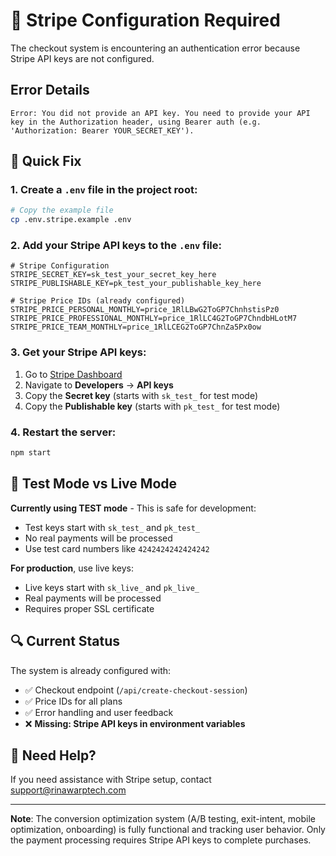 # 🔧 Stripe Configuration Required

The checkout system is encountering an authentication error because Stripe API keys are not configured.

## Error Details
```
Error: You did not provide an API key. You need to provide your API key in the Authorization header, using Bearer auth (e.g. 'Authorization: Bearer YOUR_SECRET_KEY').
```

## 🚀 Quick Fix

### 1. Create a `.env` file in the project root:

```bash
# Copy the example file
cp .env.stripe.example .env
```

### 2. Add your Stripe API keys to the `.env` file:

```env
# Stripe Configuration
STRIPE_SECRET_KEY=sk_test_your_secret_key_here
STRIPE_PUBLISHABLE_KEY=pk_test_your_publishable_key_here

# Stripe Price IDs (already configured)
STRIPE_PRICE_PERSONAL_MONTHLY=price_1RlLBwG2ToGP7ChnhstisPz0
STRIPE_PRICE_PROFESSIONAL_MONTHLY=price_1RlLC4G2ToGP7ChndbHLotM7
STRIPE_PRICE_TEAM_MONTHLY=price_1RlLCEG2ToGP7ChnZa5Px0ow
```

### 3. Get your Stripe API keys:

1. Go to [Stripe Dashboard](https://dashboard.stripe.com/)
2. Navigate to **Developers** → **API keys**
3. Copy the **Secret key** (starts with `sk_test_` for test mode)
4. Copy the **Publishable key** (starts with `pk_test_` for test mode)

### 4. Restart the server:

```bash
npm start
```

## 🧪 Test Mode vs Live Mode

**Currently using TEST mode** - This is safe for development:
- Test keys start with `sk_test_` and `pk_test_`
- No real payments will be processed
- Use test card numbers like `4242424242424242`

**For production**, use live keys:
- Live keys start with `sk_live_` and `pk_live_`
- Real payments will be processed
- Requires proper SSL certificate

## 🔍 Current Status

The system is already configured with:
- ✅ Checkout endpoint (`/api/create-checkout-session`)
- ✅ Price IDs for all plans
- ✅ Error handling and user feedback
- ❌ **Missing: Stripe API keys in environment variables**

## 📧 Need Help?

If you need assistance with Stripe setup, contact support@rinawarptech.com

---

**Note**: The conversion optimization system (A/B testing, exit-intent, mobile optimization, onboarding) is fully functional and tracking user behavior. Only the payment processing requires Stripe API keys to complete purchases.
